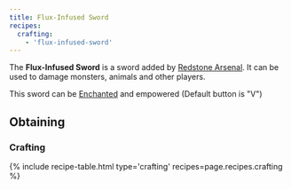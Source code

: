 ```yaml
--- 
title: Flux-Infused Sword
recipes: 
  crafting: 
    - 'flux-infused-sword'
--- 
```


The **Flux-Infused Sword** is a sword added by [Redstone Arsenal](/docs/redstone-arsenal/). It can be used to damage monsters, animals and other players.

This sword can be [Enchanted](https://minecraft.gamepedia.com/Enchanting) and empowered (Default button is "V")

Obtaining
---------

### Crafting
{% include recipe-table.html type='crafting' recipes=page.recipes.crafting %}